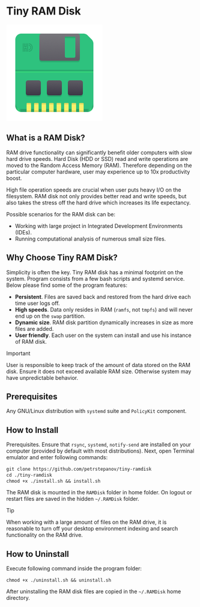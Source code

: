 Tiny RAM Disk
=============

![Simple RAM Disk Implementation for Linux](./resources/com.petrstepanov.TinyRAMDisk.png)

What is a RAM Disk?
-----------------

RAM drive functionality can significantly benefit older computers with slow hard drive speeds. Hard Disk (HDD or SSD) read and write operations are moved to the Random Access Memory (RAM). Therefore depending on the particular computer hardware, user may experience up to 10x productivity boost. 

High file operation speeds are crucial when user puts heavy I/O on the filesystem. RAM disk not only provides better read and write speeds, but also takes the stress off the hard drive which increases its life expectancy.

Possible scenarios for the RAM disk can be:
* Working with large project in Integrated Development Environments (IDEs).
* Running computational analysis of numerous small size files.

Why Choose Tiny RAM Disk?
-------------------------

Simplicity is often the key. Tiny RAM disk has a minimal footprint on the system. Program consists from a few bash scripts and systemd service. Below please find some of the program features:

* **Persistent**. Files are saved back and restored from the hard drive each time user logs off. 
* **High speeds**. Data only resides in RAM (`ramfs`, not `tmpfs`) and will never end up on the `swap` partition.
* **Dynamic size**. RAM disk partition dynamically increases in size as more files are added.
* **User friendly**. Each user on the system can install and use his instance of RAM disk.

> [!IMPORTANT]
> User is responsible to keep track of the amount of data stored on the RAM disk. Ensure it does not exceed available RAM size. Otherwise system may have unpredictable behavior.

Prerequisites
--------------
Any GNU/Linux distribution with `systemd` suite and `PolicyKit` component.

How to Install
--------------

Prerequisites. Ensure that `rsync`, `systemd`, `notify-send` are installed on your computer (provided by default with most distributions). Next, open Terminal emulator and enter following commands:

```
git clone https://github.com/petrstepanov/tiny-ramdisk
cd ./tiny-ramdisk
chmod +x ./install.sh && install.sh
```

The RAM disk is mounted in the `RAMDisk` folder in home folder. On logout or restart files are saved in the hidden `~/.RAMDisk` folder.

> [!TIP]
> When working with a large amount of files on the RAM drive, it is reasonable to turn off your desktop environment indexing and search functionality on the RAM drive.

How to Uninstall
----------------

Execute following command inside the program folder:

```
chmod +x ./uninstall.sh && uninstall.sh
```

After uninstalling the RAM disk files are copied in the `~/.RAMDisk` home directory.
